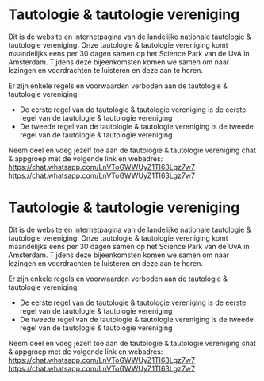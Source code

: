 # Tautologie & tautologie vereniging
Dit is de website en internetpagina van de landelijke nationale tautologie & tautologie vereniging.
Onze tautologie & tautologie vereniging komt maandelijks eens per 30 dagen samen op het Science Park van de UvA in Amsterdam.
Tijdens deze bijeenkomsten komen we samen om naar lezingen en voordrachten te luisteren en deze aan te horen.

Er zijn enkele regels en voorwaarden verboden aan de tautologie & tautologie vereniging:
- De eerste regel van de tautologie & tautologie vereniging is de eerste regel van de tautologie & tautologie vereniging
- De tweede regel van de tautologie & tautologie vereniging is de tweede regel van de tautologie & tautologie vereniging

Neem deel en voeg jezelf toe aan de tautologie & tautologie vereniging chat & appgroep met de volgende link en webadres: https://chat.whatsapp.com/LnVToGWWUyZ1TI63Lgz7w7
https://chat.whatsapp.com/LnVToGWWUyZ1TI63Lgz7w7

# Tautologie & tautologie vereniging
Dit is de website en internetpagina van de landelijke nationale tautologie & tautologie vereniging.
Onze tautologie & tautologie vereniging komt maandelijks eens per 30 dagen samen op het Science Park van de UvA in Amsterdam.
Tijdens deze bijeenkomsten komen we samen om naar lezingen en voordrachten te luisteren en deze aan te horen.

Er zijn enkele regels en voorwaarden verboden aan de tautologie & tautologie vereniging:
- De eerste regel van de tautologie & tautologie vereniging is de eerste regel van de tautologie & tautologie vereniging
- De tweede regel van de tautologie & tautologie vereniging is de tweede regel van de tautologie & tautologie vereniging

Neem deel en voeg jezelf toe aan de tautologie & tautologie vereniging chat & appgroep met de volgende link en webadres: https://chat.whatsapp.com/LnVToGWWUyZ1TI63Lgz7w7
https://chat.whatsapp.com/LnVToGWWUyZ1TI63Lgz7w7
